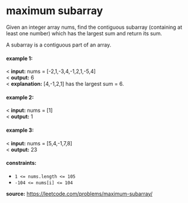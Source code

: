 # maximum subarray
Given an integer array nums, find the contiguous subarray (containing at least one number) which has the largest sum and return its sum.

A subarray is a contiguous part of an array.

#### example 1:
< **input:** nums = [-2,1,-3,4,-1,2,1,-5,4]  
< **output:** 6  
< **explanation:** [4,-1,2,1] has the largest sum = 6.

#### example 2:
< **input:** nums = [1]  
< **output:** 1

#### example 3:
< **input:** nums = [5,4,-1,7,8]  
< **output:** 23
 

#### constraints:
* `1 <= nums.length <= 105`
* `-104 <= nums[i] <= 104`

**source:** https://leetcode.com/problems/maximum-subarray/
